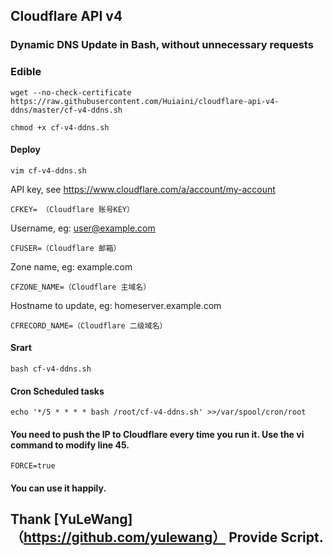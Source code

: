 ## Cloudflare API v4 

### Dynamic DNS Update in Bash, without unnecessary requests

### Edible

    wget --no-check-certificate https://raw.githubusercontent.com/Huiaini/cloudflare-api-v4-ddns/master/cf-v4-ddns.sh
    
    chmod +x cf-v4-ddns.sh
    
#### Deploy
    
    vim cf-v4-ddns.sh
    
 API key, see https://www.cloudflare.com/a/account/my-account
 
    CFKEY= （Cloudflare 账号KEY）
    
 Username, eg: user@example.com
 
    CFUSER=（Cloudflare 邮箱）
    
 Zone name, eg: example.com  
 
    CFZONE_NAME=（Cloudflare 主域名）
    
 Hostname to update, eg: homeserver.example.com
 
    CFRECORD_NAME=（Cloudflare 二级域名）
    
#### Srart
 
    bash cf-v4-ddns.sh
    
#### Cron Scheduled tasks

    echo '*/5 * * * * bash /root/cf-v4-ddns.sh' >>/var/spool/cron/root
    
#### You need to push the IP to Cloudflare every time you run it. Use the vi command to modify line 45.

    FORCE=true

#### You can use it happily.
    
## Thank [YuLeWang]（https://github.com/yulewang） Provide Script.
